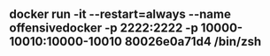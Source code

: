 ## docker run -it --restart=always --name offensivedocker -p 2222:2222 -p 10000-10010:10000-10010 80026e0a71d4 /bin/zsh
